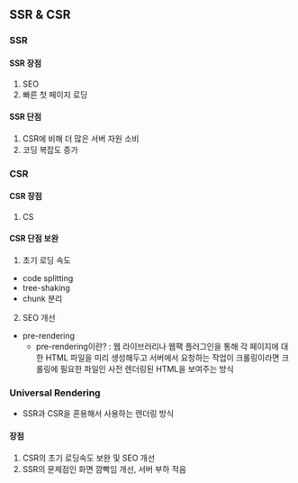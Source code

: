 ## SSR & CSR

### SSR

#### SSR 장점

1. SEO
2. 빠른 첫 페이지 로딩

#### SSR 단점

1. CSR에 비해 더 많은 서버 자원 소비
2. 코딩 복잡도 증가

### CSR

#### CSR 장점

1. CS

#### CSR 단점 보완

1. 초기 로딩 속도

- code splitting
- tree-shaking
- chunk 분리

2. SEO 개선

- pre-rendering
  - pre-rendering이란?
    : 웹 라이브러리나 웹팩 플러그인을 통해 각 페이지에 대한 HTML 파일을 미리 생성해두고 서버에서 요청하는 작업이 크롤링이라면 크롤링에 필요한 파일인 사전 렌더링된 HTML을 보여주는 방식

### Universal Rendering

- SSR과 CSR을 혼용해서 사용하는 렌더링 방식

#### 장점

1. CSR의 초기 로딩속도 보완 및 SEO 개선
2. SSR의 문제점인 화면 깜빡임 개선, 서버 부하 적음
